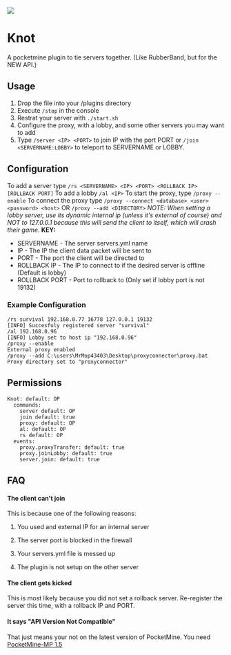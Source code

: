 [![](http://achievecraft.com/cimage/i92/Knot/A+PocketMine+PlugIn/mca.png)](https://github.com/thelucyclubmcpe/knot/releases)
# Knot
A pocketmine plugin to tie servers together. (Like RubberBand, but for the NEW API.)
## Usage
1. Drop the file into your /plugins directory
2. Execute `/stop` in the console
3. Restrat your server with `./start.sh`
4. Configure the proxy, with a lobby, and some other servers you may want to add
5. Type `/server <IP> <PORT>` to join IP with the port PORT or `/join <SERVERNAME:LOBBY>` to teleport to SERVERNAME or LOBBY.

## Configuration
To add a server type `/rs <SERVERNAME> <IP> <PORT> <ROLLBACK IP> [ROLLBACK PORT]`
To add a lobby `/al <IP>`
To start the proxy, type `/proxy --enable`
To connect the proxy type `/proxy --connect <database> <user> <password> <host>` OR `/proxy --add <DIRECTORY>`
_NOTE: When setting a lobby server, use its dynamic internal ip (unless it's external of course) and NOT to 127.0.0.1 because this will send the client to itself, which will crash their game._
__KEY:__

* SERVERNAME - The server servers.yml name
* IP - The IP the client data packet will be sent to
* PORT - The port the client will  be directed to
* ROLLBACK IP - The IP to connect to if the desired server is offline (Default is lobby)
* ROLLBACK PORT - Port to rollback to (Only set if lobby port is not 19132)

### Example Configuration
```
/rs survival 192.168.0.77 16778 127.0.0.1 19132
[INFO] Succesfuly registered server "survival"
/al 192.168.0.96
[INFO] Lobby set to host ip "192.168.0.96"
/proxy --enable
External proxy enabled
/proxy --add C:\users\MrMop43403\Desktop\proxyconnector\proxy.bat
Proxy directory set to "proxyconnector"
```

## Permissions
```
Knot: default: OP
  commands:
    server default: OP
    join default: true
    proxy: default: OP
    al: default: OP
    rs default: OP
  events:
    proxy.proxyTransfer: default: true
    proxy.joinLobby: default: true
    server.join: default: true
```

## FAQ
#### The client can't join
This is because one of the following reasons:

1. You used and external IP for an internal server
 
2. The server port is blocked in the firewall

3. Your servers.yml file is messed up

4. The plugin is not setup on the other server

#### The client gets kicked
This is most likely because you did not set a rollback server.
Re-register the server this time, with a rollback IP and PORT.

#### It says "API Version Not Compatible"
That just means your not on the latest version of PocketMine. You need [PocketMine-MP 1.5](https://github.com/PocketMine/PocketMine-MP/releases)
